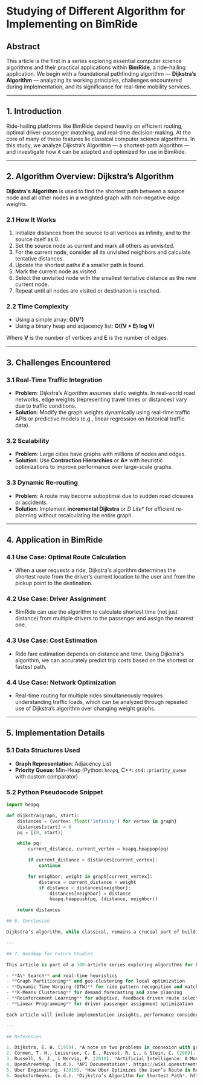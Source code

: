 # Studying of Different Algorithm for Implementing on BimRide

## Abstract

This article is the first in a series exploring essential computer science algorithms and their practical applications within **BimRide**, a ride-hailing application. We begin with a foundational pathfinding algorithm — **Dijkstra’s Algorithm** — analyzing its working principles, challenges encountered during implementation, and its significance for real-time mobility services.

---

## 1. Introduction

Ride-hailing platforms like BimRide depend heavily on efficient routing, optimal driver-passenger matching, and real-time decision-making. At the core of many of these features lie classical computer science algorithms. In this study, we analyze Dijkstra’s Algorithm — a shortest-path algorithm — and investigate how it can be adapted and optimized for use in BimRide.

---

## 2. Algorithm Overview: Dijkstra’s Algorithm

**Dijkstra's Algorithm** is used to find the shortest path between a source node and all other nodes in a weighted graph with non-negative edge weights.

### 2.1 How It Works

1. Initialize distances from the source to all vertices as infinity, and to the source itself as 0.
2. Set the source node as current and mark all others as unvisited.
3. For the current node, consider all its unvisited neighbors and calculate tentative distances.
4. Update the shortest paths if a smaller path is found.
5. Mark the current node as visited.
6. Select the unvisited node with the smallest tentative distance as the new current node.
7. Repeat until all nodes are visited or destination is reached.

### 2.2 Time Complexity

- Using a simple array: **O(V²)**
- Using a binary heap and adjacency list: **O((V + E) log V)**

Where **V** is the number of vertices and **E** is the number of edges.

---

## 3. Challenges Encountered

### 3.1 Real-Time Traffic Integration

- **Problem**: Dijkstra’s Algorithm assumes static weights. In real-world road networks, edge weights (representing travel times or distances) vary due to traffic conditions.
- **Solution**: Modify the graph weights dynamically using real-time traffic APIs or predictive models (e.g., linear regression on historical traffic data).

### 3.2 Scalability

- **Problem**: Large cities have graphs with millions of nodes and edges.
- **Solution**: Use **Contraction Hierarchies** or **A\*** with heuristic optimizations to improve performance over large-scale graphs.

### 3.3 Dynamic Re-routing

- **Problem**: A route may become suboptimal due to sudden road closures or accidents.
- **Solution**: Implement **incremental Dijkstra** or **D* Lite** for efficient re-planning without recalculating the entire graph.

---

## 4. Application in BimRide

### 4.1 Use Case: Optimal Route Calculation

- When a user requests a ride, Dijkstra's algorithm determines the shortest route from the driver’s current location to the user and from the pickup point to the destination.

### 4.2 Use Case: Driver Assignment

- BimRide can use the algorithm to calculate shortest time (not just distance) from multiple drivers to the passenger and assign the nearest one.

### 4.3 Use Case: Cost Estimation

- Ride fare estimation depends on distance and time. Using Dijkstra's algorithm, we can accurately predict trip costs based on the shortest or fastest path.

### 4.4 Use Case: Network Optimization

- Real-time routing for multiple rides simultaneously requires understanding traffic loads, which can be analyzed through repeated use of Dijkstra’s algorithm over changing weight graphs.

---

## 5. Implementation Details

### 5.1 Data Structures Used

- **Graph Representation**: Adjacency List
- **Priority Queue**: Min-Heap (Python: `heapq`, C++: `std::priority_queue` with custom comparator)

### 5.2 Python Pseudocode Snippet

```python
import heapq

def dijkstra(graph, start):
    distances = {vertex: float('infinity') for vertex in graph}
    distances[start] = 0
    pq = [(0, start)]

    while pq:
        current_distance, current_vertex = heapq.heappop(pq)

        if current_distance > distances[current_vertex]:
            continue

        for neighbor, weight in graph[current_vertex]:
            distance = current_distance + weight
            if distance < distances[neighbor]:
                distances[neighbor] = distance
                heapq.heappush(pq, (distance, neighbor))

    return distances

## 6. Conclusion

Dijkstra’s algorithm, while classical, remains a crucial part of building intelligent routing systems for ride-hailing applications like BimRide. With appropriate modifications for dynamic environments and large-scale data, it serves as a backbone for real-time navigation, fare estimation, and efficient dispatch systems.

---

## 7. Roadmap for Future Studies

This article is part of a 100-article series exploring algorithms for BimRide. Upcoming topics include:

- **A\* Search** and real-time heuristics
- **Graph Partitioning** and geo-clustering for local optimization
- **Dynamic Time Warping (DTW)** for ride pattern recognition and matching
- **K-Means Clustering** for demand forecasting and zone planning
- **Reinforcement Learning** for adaptive, feedback-driven route selection
- **Linear Programming** for driver-passenger assignment optimization

Each article will include implementation insights, performance considerations, and integration examples tailored to BimRide’s infrastructure.

---

## References

1. Dijkstra, E. W. (1959). *A note on two problems in connexion with graphs*. Numerische Mathematik.
2. Cormen, T. H., Leiserson, C. E., Rivest, R. L., & Stein, C. (2009). *Introduction to Algorithms*. MIT Press.
3. Russell, S. J., & Norvig, P. (2010). *Artificial Intelligence: A Modern Approach*. Pearson.
4. OpenStreetMap. (n.d.). *API Documentation*. https://wiki.openstreetmap.org/wiki/API
5. Uber Engineering. (2019). *How Uber Optimizes the User’s Route in Real Time*. https://eng.uber.com
6. GeeksforGeeks. (n.d.). *Dijkstra’s Algorithm for Shortest Path*. https://www.geeksforgeeks.org/dijkstras-shortest-path-algorithm-graph/
